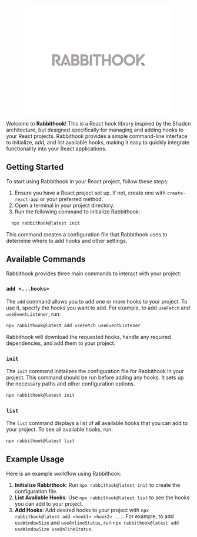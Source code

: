 <p align="center">
 <img align="center" src="https://raw.githubusercontent.com/lucamqf/rabbithook/main/apps/www/src/public/logo.svg" width="400" />
</p>

Welcome to **Rabbithook**! This is a React hook library inspired by the Shadcn architecture, but designed specifically for managing and adding hooks to your React projects. Rabbithook provides a simple command-line interface to initialize, add, and list available hooks, making it easy to quickly integrate functionality into your React applications.

## Getting Started

To start using Rabbithook in your React project, follow these steps:

1. Ensure you have a React project set up. If not, create one with `create-react-app` or your preferred method.
2. Open a terminal in your project directory.
3. Run the following command to initialize Rabbithook:

```bash
  npx rabbithook@latest init
```

This command creates a configuration file that Rabbithook uses to determine where to add hooks and other settings.

## Available Commands

Rabbithook provides three main commands to interact with your project:

### `add <...hooks>`

The `add` command allows you to add one or more hooks to your project. To use it, specify the hooks you want to add. For example, to add `useFetch` and `useEventListener`, run:

```bash
npx rabbithook@latest add useFetch useEventListener
```

Rabbithook will download the requested hooks, handle any required dependencies, and add them to your project.

### `init`

The `init` command initializes the configuration file for Rabbithook in your project. This command should be run before adding any hooks. It sets up the necessary paths and other configuration options.

```bash
npx rabbithook@latest init
```

### `list`

The `list` command displays a list of all available hooks that you can add to your project. To see all available hooks, run:

```bash
npx rabbithook@latest list
```

## Example Usage

Here is an example workflow using Rabbithook:

1. **Initialize Rabbithook**: Run `npx rabbithook@latest init` to create the configuration file.
2. **List Available Hooks**: Use `npx rabbithook@latest list` to see the hooks you can add to your project.
3. **Add Hooks**: Add desired hooks to your project with `npx rabbithook@latest add <hook1> <hook2> ...`. For example, to add `useWindowSize` and `useOnlineStatus`, run `npx rabbithook@latest add useWindowSize useOnlineStatus`.
